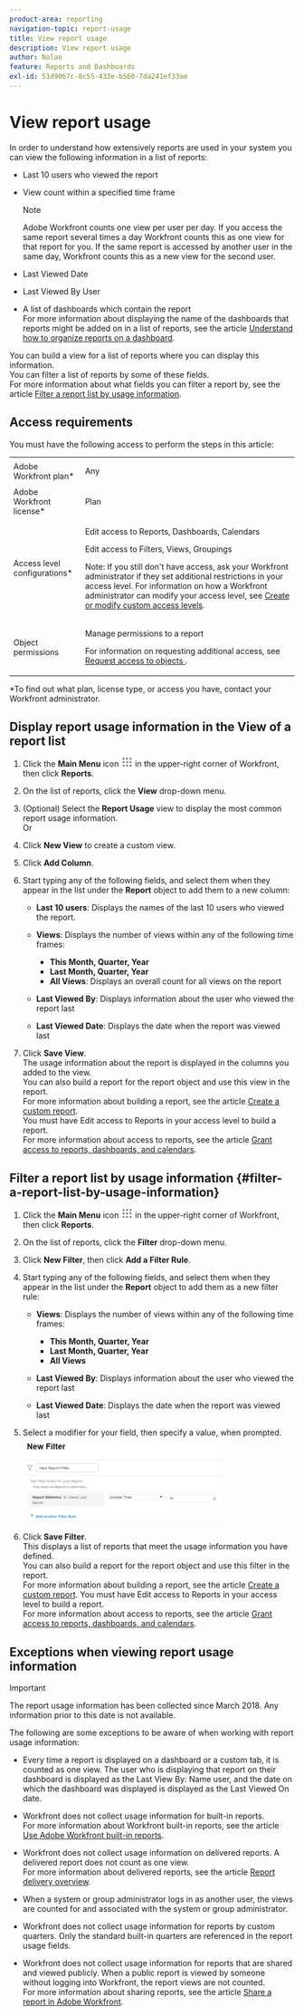 ```yaml
---
product-area: reporting
navigation-topic: report-usage
title: View report usage
description: View report usage
author: Nolan
feature: Reports and Dashboards
exl-id: 51d9067c-8c55-433e-b560-7da241ef33ae
---
```

# View report usage

<!--
<p data-mc-conditions="QuicksilverOrClassic.Draft mode">(NOTE: : *** DO NOT CHANGE, REMOVE, CHANGE LINK, RENAME THIS ARTICLE- IT IS LINKED TO THE PENDO GUIDE FOR THE MAIN REPORTS AREA***)</p>
-->

In order to understand how extensively reports are used in your system you can view the following information in a list of reports:

* Last 10 users who viewed the report
* View count within a specified time frame

  >[!NOTE]
  >
  >Adobe Workfront counts one view per user per day. If you access the same report several times a day Workfront counts this as one view for that report for you. If the same report is accessed by another user in the same day, Workfront counts this as a new view for the second user.

* Last Viewed Date
* Last Viewed By User
* A list of dashboards which contain the report  
  For more information about displaying the name of the dashboards that reports might be added on in a list of reports, see the article [Understand how to organize reports on a dashboard](../../../reports-and-dashboards/reports/report-usage/understand-how-organize-reports-dashboard.md).

You can build a view for a list of reports where you can display this information.  
You can filter a list of reports by some of these fields.  
For more information about what fields you can filter a report by, see the article [Filter a report list by usage information](#filter-a-report-list-by-usage-information).

## Access requirements

You must have the following access to perform the steps in this article:

<table style="table-layout:auto"> 
 <col> 
 <col> 
 <tbody> 
  <tr> 
   <td role="rowheader">Adobe Workfront plan*</td> 
   <td> <p>Any</p> </td> 
  </tr> 
  <tr> 
   <td role="rowheader">Adobe Workfront license*</td> 
   <td> <p>Plan </p> </td> 
  </tr> 
  <tr> 
   <td role="rowheader">Access level configurations*</td> 
   <td> <p>Edit access to&nbsp;Reports,&nbsp;Dashboards,&nbsp;Calendars</p> <p>Edit access to Filters, Views, Groupings</p> <p>Note: If you still don't have access, ask your Workfront administrator if they set additional restrictions in your access level. For information on how a Workfront administrator can modify your access level, see <a href="../../../administration-and-setup/add-users/configure-and-grant-access/create-modify-access-levels.md" class="MCXref xref">Create or modify custom access levels</a>.</p> </td> 
  </tr> 
  <tr> 
   <td role="rowheader">Object permissions</td> 
   <td> <p>Manage permissions to a report</p> <p>For information on requesting additional access, see <a href="../../../workfront-basics/grant-and-request-access-to-objects/request-access.md" class="MCXref xref">Request access to objects </a>.</p> </td> 
  </tr> 
 </tbody> 
</table>

&#42;To find out what plan, license type, or access you have, contact your Workfront administrator.

## Display report usage information in the View of a report list

1. Click the **Main Menu** icon ![Main Menu icon](assets/main-menu-icon.png) in the upper-right corner of Workfront, then click **Reports**. 

1. On the list of reports, click the **View** drop-down menu.
1. (Optional) Select the **Report Usage** view to display the most common report usage information.  
   Or

1. Click **New View** to create a custom view.
1. Click **Add Column**.
1. Start typing any of the following fields, and select them when they appear in the list under the **Report** object to add them to a new column:

   * **Last 10 users**: Displays the names of the last 10 users who viewed the report.
   * **Views**: Displays the number of views within any of the following time frames:

      * **This Month, Quarter, Year**
      * **Last Month, Quarter, Year**
      * **All Views**: Displays an overall count for all views on the report

   * **Last Viewed By**: Displays information about the user who viewed the report last
   * **Last Viewed Date**: Displays the date when the report was viewed last

1. Click **Save View**.  
   The usage information about the report is displayed in the columns you added to the view.  
   You can also build a report for the report object and use this view in the report.  
   For more information about building a report, see the article [Create a custom report](../../../reports-and-dashboards/reports/creating-and-managing-reports/create-custom-report.md).  
   You must have Edit access to Reports in your access level to build a report.  
   For more information about access to reports, see the article [Grant access to reports, dashboards, and calendars](../../../administration-and-setup/add-users/configure-and-grant-access/grant-access-reports-dashboards-calendars.md).

## Filter a report list by usage information {#filter-a-report-list-by-usage-information}

1. Click the **Main Menu** icon ![Main Menu icon](assets/main-menu-icon.png) in the upper-right corner of Workfront, then click **Reports**. 
1. On the list of reports, click the **Filter** drop-down menu.
1. Click **New Filter**, then click **Add a Filter Rule**.
1. Start typing any of the following fields, and select them when they appear in the list under the **Report** object to add them as a new filter rule:

   * **Views**: Displays the number of views within any of the following time frames:

      * **This Month, Quarter, Year**
      * **Last Month, Quarter, Year**
      * **All Views**

   * **Last Viewed By**: Displays information about the user who viewed the report last
   * **Last Viewed Date**: Displays the date when the report was viewed last

1. Select a modifier for your field, then specify a value, when prompted.  
   ![Report usage filter statistics](assets/qs-report-usage-filter-statistics-350x150.png)

1. Click **Save Filter**.  
   This displays a list of reports that meet the usage information you have defined.  
   You can also build a report for the report object and use this filter in the report.  
   For more information about building a report, see the article [Create a custom report](../../../reports-and-dashboards/reports/creating-and-managing-reports/create-custom-report.md). You must have Edit access to Reports in your access level to build a report.  
   For more information about access to reports, see the article [Grant access to reports, dashboards, and calendars](../../../administration-and-setup/add-users/configure-and-grant-access/grant-access-reports-dashboards-calendars.md).

## Exceptions when viewing report usage information

>[!IMPORTANT]
>
>The report usage information has been collected since March 2018. Any information prior to this date is not available.

The following are some exceptions to be aware of when working with report usage information:

* Every time a report is displayed on a dashboard or a custom tab, it is counted as one view. The user who is displaying that report on their dashboard is displayed as the Last View By: Name user, and the date on which the dashboard was displayed is displayed as the Last Viewed On date.
* Workfront does not collect usage information for built-in reports.  
  For more information about Workfront built-in reports, see the article [Use Adobe Workfront built-in reports](../../../reports-and-dashboards/reports/using-built-in-reports/use-workfront-built-in-reports.md).

* Workfront does not collect usage information on delivered reports. A delivered report does not count as one view.  
  For more information about delivered reports, see the article [Report delivery overview](../../../reports-and-dashboards/reports/creating-and-managing-reports/set-up-report-deliveries.md).

* When a system or group administrator logs in as another user, the views are counted for and associated with the system or group administrator.
* Workfront does not collect usage information for reports by custom quarters. Only the standard built-in quarters are referenced in the report usage fields.
* Workfront does not collect usage information for reports that are shared and viewed publicly. When a public report is viewed by someone without logging into Workfront, the report views are not counted.  
  For more information about sharing reports, see the article [Share a report in Adobe Workfront](../../../reports-and-dashboards/reports/creating-and-managing-reports/share-report.md).
